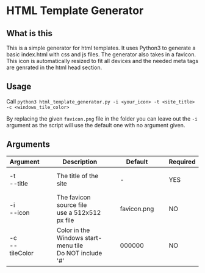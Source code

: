 # HTML Template Generator

## What is this
This is a simple generator for html templates. It uses Python3 to generate a basic index.html with css and js files. The generator also takes in a favicon. This icon is automatically resized to fit all devices and the needed meta tags are genrated in the html head section.

## Usage
Call ```python3 html_template_generator.py -i <your_icon> -t <site_title> -c <windows_tile_color>```

By replacing the given ```favicon.png``` file in the folder you can leave out the ```-i``` argument as the script will use the default one with no argument given.

## Arguments
| Argument           |                    | Description                                               |                    | Default     |                      | Required |
|--------------------|--------------------|-----------------------------------------------------------|--------------------|-------------|----------------------|----------|
| -t<br>--title      | &nbsp;&nbsp;&nbsp; | The title of the site                                     | &nbsp;&nbsp;&nbsp; | -           | &nbsp; &nbsp; &nbsp; | YES      |
| -i<br>--icon       |                    | The favicon source file<br>use a 512x512 px file           |                    | favicon.png |                      | NO       |
| -c<br>--tileColor  |                    | Color in the Windows start-menu tile<br>Do NOT include '#' |                    | 000000      |                      | NO       |